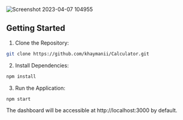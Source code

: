 ![Screenshot 2023-04-07 104955](https://user-images.githubusercontent.com/116851212/230587872-215d591e-e62a-4ca2-a74c-93a32ccbaccf.png)

## Getting Started

1. Clone the Repository:
```bash
git clone https://github.com/khaymanii/Calculator.git
```
2. Install Dependencies:
```bash
npm install
```
3. Run the Application:
```bash
npm start
```
The dashboard will be accessible at http://localhost:3000 by default.
